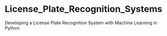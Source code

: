 # License_Plate_Recognition_Systems
 Developing a License Plate Recognition System with Machine Learning in Python
